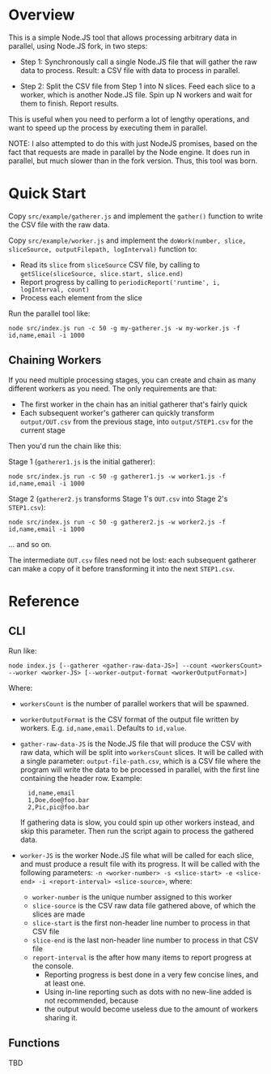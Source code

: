# Overview

This is a simple Node.JS tool that allows processing arbitrary data in parallel, using Node.JS fork, in two steps:

- Step 1: Synchronously call a single Node.JS file that will gather the raw data to process.  Result: a CSV file with data to process in parallel.

- Step 2: Split the CSV file from Step 1 into N slices.  Feed each slice to a worker, which is
        another Node.JS file.  Spin up N workers and wait for them to finish.  Report results.

This is useful when you need to perform a lot of lengthy operations, and want to speed up the process by executing them in parallel.

NOTE: I also attempted to do this with just NodeJS promises, based on the fact that
requests are made in parallel by the Node engine.  It does run in parallel, but
much slower than in the fork version.  Thus, this tool was born.

# Quick Start

Copy `src/example/gatherer.js` and implement the `gather()` function to write the CSV file with the raw data.

Copy `src/example/worker.js` and implement the `doWork(number, slice, sliceSource, outputFilepath, logInterval)` function to:

- Read its `slice` from `sliceSource` CSV file, by calling to `getSlice(sliceSource, slice.start, slice.end)`
- Report progress by calling to `periodicReport('runtime', i, logInterval, count)`
- Process each element from the slice

Run the parallel tool like:

```shell
node src/index.js run -c 50 -g my-gatherer.js -w my-worker.js -f id,name,email -i 1000
```

## Chaining Workers

If you need multiple processing stages, you can create and chain as many different workers as you need.  The only requirements are that:

- The first worker in the chain has an initial gatherer that's fairly quick
- Each subsequent worker's gatherer can quickly transform `output/OUT.csv` from the previous stage, into `output/STEP1.csv` for the current stage

Then you'd run the chain like this:

Stage 1 (`gatherer1.js` is the initial gatherer):

```shell
node src/index.js run -c 50 -g gatherer1.js -w worker1.js -f id,name,email -i 1000
```

Stage 2 (`gatherer2.js` transforms Stage 1's `OUT.csv` into Stage 2's `STEP1.csv`):

```shell
node src/index.js run -c 50 -g gatherer2.js -w worker2.js -f id,name,email -i 1000
```

... and so on.

The intermediate `OUT.csv` files need not be lost: each subsequent gatherer can make a copy of it before transforming it into the next `STEP1.csv`.

# Reference

## CLI

Run like:

```shell
node index.js [--gatherer <gather-raw-data-JS>] --count <workersCount> --worker <worker-JS> [--worker-output-format <workerOutputFormat>]
```

Where:

* `workersCount` is the number of parallel workers that will be spawned.

* `workerOutputFormat` is the CSV format of the output file written by workers.  E.g. `id,name,email`.  Defaults to `id,value`.

* `gather-raw-data-JS` is the Node.JS file that will produce the CSV with raw data,
  which will be split into `workersCount` slices.  It will be called with a single parameter: `output-file-path.csv`, which is a CSV file where the program will write the data to be
        processed in parallel, with the first line containing the header row.  Example:
        
        id,name,email
        1,Doe,doe@foo.bar
        2,Pic,pic@foo.bar
  
  If gathering data is slow, you could spin up other workers instead, and skip this
  parameter.  Then run the script again to process the gathered data.

* `worker-JS` is the worker Node.JS file what will be called for each slice, and must
  produce a result file with its progress.  It will be called with the following parameters: `-n <worker-number> -s <slice-start> -e <slice-end> -i <report-interval> <slice-source>`, where:
  
  - `worker-number` is the unique number assigned to this worker
  - `slice-source` is the CSV raw data file gathered above, of which the slices are made
  - `slice-start` is the first non-header line number to process in that CSV file
  - `slice-end` is the last non-header line number to process in that CSV file
  - `report-interval` is the after how many items to report progress at the console.
    - Reporting progress is best done in a very few concise lines, and at least one.
    - Using in-line reporting such as dots with no new-line added is not recommended, because
    - the output would become useless due to the amount of workers sharing it.

## Functions

TBD
